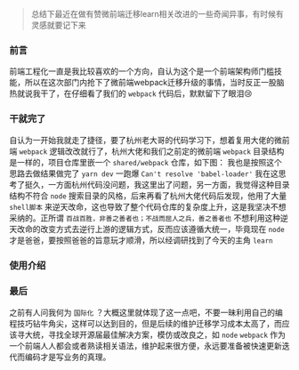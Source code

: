 > 总结下最近在做有赞微前端迁移learn相关改进的一些奇闻异事，有时候有灵感就要记下来

### 前言

前端工程化一直是我比较喜欢的一个方向，自认为这个是一个前端架构师门槛技能，所以在这次部门内抢下了微前端webpack迁移升级的事情，当时反正一股脑热就说我干了，在仔细看了我们的 `webpack` 代码后，默默留下了眼泪😢

### 干就完了

自认为一开始我就走了捷径，要了杭州老大哥的代码学习下，想着复用大佬的微前端 `webpack` 逻辑改改就行了，杭州大佬和我们之前定的微前端 `webpack` 目录结构是一样的，项目仓库里嵌一个 `shared/webpack` 仓库，如下图：
我也是按照这个思路去做结果做完了 `yarn dev` 一跑爆 `Can't resolve 'babel-loader'` 我在这思考了挺久，一方面杭州代码没问题，我这里出了问题，另一方面，我觉得这种目录结构不符合 `node` 搜索目录的风格，后来再看了杭州大佬代码后发现，他用了大量 `shell脚本` 来逆天改命，这也导致了整个代码仓库的复杂度上升，这是我坚决不想采纳的。正所谓 `百战百胜，非善之善者也；不战而屈人之兵，善之善者也` 不想利用这种逆天改命的改变方式去逆行上游的逻辑方式，反而应该遵循大统一，毕竟现在 `node` 才是爸爸，要按照爸爸的旨意玩才顺滑，所以经调研找到了今天的主角 `learn`

### 使用介绍

### 最后

之前有人问我何为 `国际化` ？大概这里就体现了这一点吧，不要一昧利用自己的编程技巧钻牛角尖，这样可以达到目的，但是后续的维护迁移学习成本太高了，而应该寻大统，寻找全球开源届最佳解决方案，模仿或改良之，如 `node` `webpack` 作为一个前端人人都会或者熟读相关语法，维护起来很方便，永远要准备被快速更新迭代而编码才是写业务的真理。
